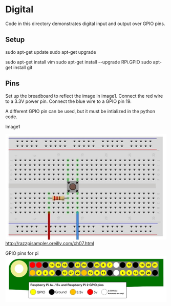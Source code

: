 # Digital

Code in this directory demonstrates digital input and output over GPIO pins.

## Setup

sudo apt-get update
sudo apt-get upgrade

sudo apt-get install vim
sudo apt-get install --upgrade RPi.GPIO
sudo apt-get install git

## Pins

Set up the breadboard to reflect the image in image1.
Connect the red wire to a 3.3V power pin.
Connect the blue wire to a GPIO pin 19.

A different GPIO pin can be used, but it must be intialized in the python code.

Image1

![pins](img/digital_button_wiring.JPG)
http://razzpisampler.oreilly.com/ch07.html


GPIO pins for pi
![image](img/GPIO_pi_pins.jpg)


